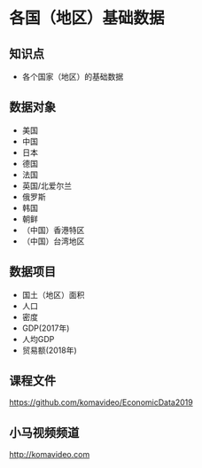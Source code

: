 各国（地区）基础数据
==========

## 知识点

* 各个国家（地区）的基础数据

## 数据对象

+ 美国
+ 中国
+ 日本
+ 德国
+ 法国
+ 英国/北爱尔兰
+ 俄罗斯
+ 韩国
+ 朝鲜
+ （中国）香港特区
+ （中国）台湾地区

## 数据项目

+ 国土（地区）面积
+ 人口
+ 密度
+ GDP(2017年)
+ 人均GDP
+ 贸易额(2018年)

## 课程文件

https://github.com/komavideo/EconomicData2019

## 小马视频频道

http://komavideo.com
